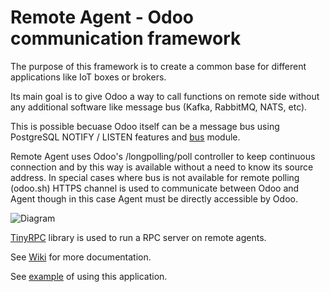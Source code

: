 # Remote Agent - Odoo communication framework

The purpose of this framework is to create a common base for different applications like IoT boxes or brokers.

Its main goal is to give Odoo a way to call functions on remote side without any additional software like message bus (Kafka, RabbitMQ, NATS, etc).

This is possible becuase Odoo itself can be a message bus using PostgreSQL NOTIFY / LISTEN features and [bus](https://github.com/odoo/odoo/tree/12.0/addons/bus) module.

Remote Agent uses Odoo's /longpolling/poll controller to keep continuous connection and by this way is available without a need to know its source address. In special cases where bus is not available for remote polling (odoo.sh) HTTPS channel is used to communicate between Odoo and Agent though in this case Agent must be directly accessible by Odoo.

![Diagram](https://raw.githubusercontent.com/litnimax/remote_agent/12.0/static/description/img/concept.png)

[TinyRPC](https://github.com/mbr/tinyrpc/) library is used to run a RPC server on remote agents.

See [Wiki](https://github.com/litnimax/remote_agent/wiki) for more documentation.

See [example](https://github.com/litnimax/remote_agent_example) of using this application.
